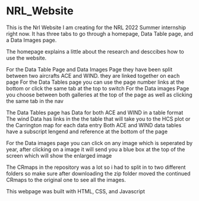 # NRL_Website

This is the Nrl Website I am creating for the NRL 2022 Summer internship right now. 
It has three tabs to go through a homepage, Data Table page, and a Data Images page.

The homepage explains a little about the research and desccibes how to use the website.

For the Data Table Page and Data Images Page they have been split between two aircrafts ACE and WIND.
they are linked together on each page 
For the Data Tables page you can use the page number links at the bottom or click the same tab at the top to switch
For the Data images Page you choose between both galleries at the top of the page as well as clicking the same tab in the nav

The Data Tables page has Data for both ACE and WIND in a table format
The wind Data has links in the the table that will take you to the HCS plot or the Carrington map for each data entry 
Both ACE and WIND data tables have a subscript lengend and reference at the bottom of the page 

For the Data images page you can click on any image which is seperated by year, after clicking on a image it will send you a blue box
at the top of the screen which will show the enlarged image

The CRmaps in the repository was a lot so i had to split in to two different folders so make sure after downloading the zip folder moved the continued
CRmaps to the original one to see all the images.

This webpage was built with HTML, CSS, and Javascript
